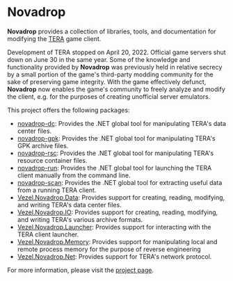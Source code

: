 # Novadrop

**Novadrop** provides a collection of libraries, tools, and documentation for
modifying the [TERA](https://en.wikipedia.org/wiki/TERA_(video_game)) game
client.

Development of TERA stopped on April 20, 2022. Official game servers shut down
on June 30 in the same year. Some of the knowledge and functionality provided by
**Novadrop** was previously held in relative secrecy by a small portion of the
game's third-party modding community for the sake of preserving game integrity.
With the game effectively defunct, **Novadrop** now enables the game's community
to freely analyze and modify the client, e.g. for the purposes of creating
unofficial server emulators.

This project offers the following packages:

* [novadrop-dc](https://www.nuget.org/packages/novadrop-dc): Provides the .NET
  global tool for manipulating TERA's data center files.
* [novadrop-gpk](https://www.nuget.org/packages/novadrop-gpk): Provides the .NET
  global tool for manipulating TERA's GPK archive files.
* [novadrop-rsc](https://www.nuget.org/packages/novadrop-rsc): Provides the .NET
  global tool for manipulating TERA's resource container files.
* [novadrop-run](https://www.nuget.org/packages/novadrop-run): Provides
  the .NET global tool for launching the TERA client manually from the command
  line.
* [novadrop-scan](https://www.nuget.org/packages/novadrop-scan): Provides the
  .NET global tool for extracting useful data from a running TERA client.
* [Vezel.Novadrop.Data](https://www.nuget.org/packages/Vezel.Novadrop.Data):
  Provides support for creating, reading, modifying, and writing TERA's data
  center files.
* [Vezel.Novadrop.IO](https://www.nuget.org/packages/Vezel.Novadrop.IO):
  Provides support for creating, reading, modifying, and writing TERA's various
  archive formats.
* [Vezel.Novadrop.Launcher](https://www.nuget.org/packages/Vezel.Novadrop.Launcher):
  Provides support for interacting with the TERA client launcher.
* [Vezel.Novadrop.Memory](https://www.nuget.org/packages/Vezel.Novadrop.Memory):
  Provides support for manipulating local and remote process memory for the
  purpose of reverse engineering
* [Vezel.Novadrop.Net](https://www.nuget.org/packages/Vezel.Novadrop.Net):
  Provides support for TERA's network protocol.

For more information, please visit the
[project page](https://github.com/vezel-dev/novadrop).
